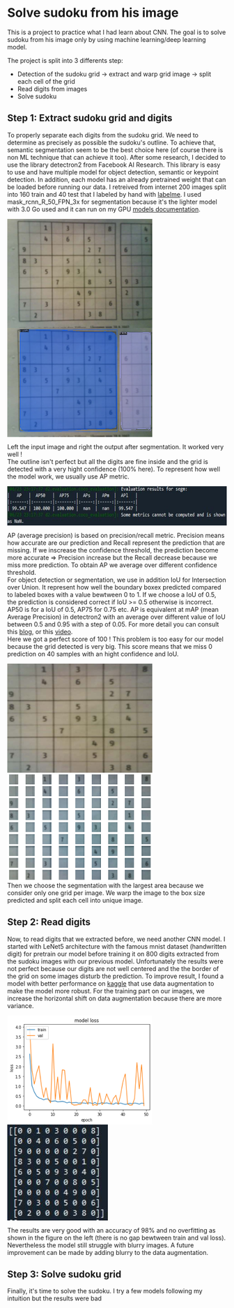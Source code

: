 # Solve sudoku from his image
This is a project to practice what I had learn about CNN.
The goal is to solve sudoku from his image only by using machine learning/deep learning model.

The project is split into 3 differents step:
- Detection of the sudoku grid -> extract and warp grid image -> split each cell of the grid
- Read digits from images
- Solve sudoku
## Step 1: Extract sudoku grid and digits
To properly separate each digits from the sudoku grid. We need to determine as precisely as possible the sudoku's outline. To achieve that, semantic segmentation seem to be the best choice here (of course there is non ML technique that can achieve it too). After some research, I decided to use the library detectron2 from Facebook AI Research. This library is easy to use and have multiple model for object detection, semantic or keypoint detection. In addition, each model has an already pretrained weight that can be loaded before running our data. I retreived from internet 200 images split into 160 train and 40 test that I labeled by hand with [labelme](https://datagen.tech/guides/image-annotation/labelme/).
I used mask_rcnn_R_50_FPN_3x for segmentation because it's the lighter model with 3.0 Go used and it can run on my GPU [models documentation](https://github.com/facebookresearch/detectron2/blob/main/MODEL_ZOO.md).

<img align="left" width="333" height="250" src="https://github.com/charlesgit670/sudoku/blob/main/result/sudoku.jpg">
<img align="left" width="333" height="250" src="https://github.com/charlesgit670/sudoku/blob/main/result/sudokuSegmentation.png">
<br clear="left"/>

Left the input image and right the output after segmentation. It worked very well !
<br/>
The outline isn't perfect but all the digits are fine inside and the grid is detected with a very hight confidence (100% here). To represent how well the model work, we usually use AP metric.

<img align="left" width="680" height="90" src="https://github.com/charlesgit670/sudoku/blob/main/result/APmetric.JPG?raw=true">
<br clear="left"/>

AP (average precision) is based on precision/recall metric. Precision means how accurate are our prediction and Recall represent the prediction that are missing.
If we inscrease the confidence threshold, the prediction become more accurate => Precision increase but the Recall decrease because we miss more prediction.
To obtain AP we average over different confidence threshold.<br/>
For object detection or segmentation, we use in addition IoU for Intersection over Union. It represent how well the boundary boxex predicted compared to labeled boxes with a value bewtween 0 to 1. If we choose a IoU of 0.5, the prediction is considered correct if IoU >= 0.5 otherwise is incorrect. AP50 is for a IoU of 0.5, AP75 for 0.75 etc.
AP is equivalent at mAP (mean Average Precision) in detectron2 with an average over different value of IoU between 0.5 and 0.95 with a step of 0.05. For more detail you can consult this [blog](https://blog.roboflow.com/mean-average-precision/), or this [video](https://www.youtube.com/watch?v=FppOzcDvaDI).<br/>
Here we got a perfect score of 100 ! This problem is too easy for our model because the grid detected is very big. This score means that we miss 0 prediction on 40 samples with an hight confidence and IoU.

<img align="left" width="333" height="250" src="https://github.com/charlesgit670/sudoku/blob/main/result/sudokuGridExtract.png">
<img align="left" width="333" height="250" src="https://github.com/charlesgit670/sudoku/blob/main/result/numbersExtract.png">
<br clear="left"/>
Then we choose the segmentation with the largest area because we consider only one grid per image. We warp the image to the box size predicted and split each cell into unique image.

## Step 2: Read digits
Now, to read digits that we extracted before, we need another CNN model. I started with LeNet5 architecture with the famous mnist dataset (handwritten digit) for pretrain our model before training it on 800 digits extracted from the sudoku images with our previous model. Unfortunately the results were not perfect because our digits are not well centered and the the border of the grid on some images disturb the prediction. To improve result, I found a model with better performance on [kaggle](https://www.kaggle.com/code/cdeotte/25-million-images-0-99757-mnist/notebook) that use data augmentation to make the model more robust. For the training part on our images, we increase the horizontal shift on data augmentation because there are more variance.

<img align="left" width="333" height="250" src="https://github.com/charlesgit670/sudoku/blob/main/result/LossNumbersRecognition.png?raw=true">
<img align="left" width="231" height="220" src="https://github.com/charlesgit670/sudoku/blob/main/result/sudokuUnsolved.JPG?raw=true">
<br clear="left"/>

The results are very good with an accuracy of 98% and no overfitting as shown in the figure on the left (there is no gap bewtween train and val loss). Nevertheless the model still struggle with blurry images. A future improvement can be made by adding blurry to the data augmentation.

## Step 3: Solve sudoku grid
Finally, it's time to solve the sudoku. I try a few models following my intuition but the results were bad
